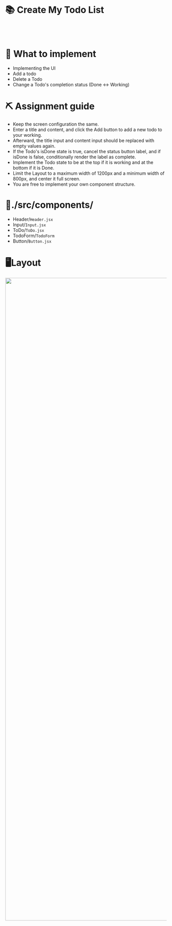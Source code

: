 # 📚 Create My Todo List
<br/>
<br/>

# 🚩 What to implement

- Implementing the UI
- Add a todo
- Delete a Todo
- Change a Todo's completion status (Done ↔ Working)

# ⛏ Assignment guide

- Keep the screen configuration the same.
- Enter a title and content, and click the Add button to add a new todo to your working.
- Afterward, the title input and content input should be replaced with empty values again.
- If the Todo's isDone state is true, cancel the status button label, and if isDone is false, conditionally render the label as complete.
- Implement the Todo state to be at the top if it is working and at the bottom if it is Done.
- Limit the Layout to a maximum width of 1200px and a minimum width of 800px, and center it full screen.
- You are free to implement your own component structure.

# 📁./src/components/

- Header/`Header.jsx`
- Input/`Input.jsx`
- ToDo/`ToDo.jsx`
- TodoForm/`TodoForm`
- Button/`Button.jsx`

# 🖥️Layout

<img src="https://github.com/pigrok/todolist-pjt/assets/129926477/5274316b-cbd9-4679-990e-1fcd971bd8a5" width="2000"/>
